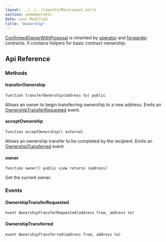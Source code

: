 ```yaml
---
layout: ../../../layouts/MainLayout.astro
section: nodeOperator
date: Last Modified
title: "Ownership"
---
```


[ConfirmedOwnerWithProposal](https://github.com/smartcontractkit/chainlink/edit/develop/contracts/src/v0.7/ConfirmedOwnerWithProposal.sol) is inherited by [operator](/chainlink-nodes/contracts/operator) and [forwarder](/chainlink-nodes/contracts/forwarder) contracts. It contains helpers for basic contract ownership.

## Api Reference

### Methods

#### transferOwnership

```solidity
function transferOwnership(address to) public
```

Allows an owner to begin transferring ownership to a new address.
Emits an [OwnershipTransferRequested](#ownershiptransferrequested) event.

#### acceptOwnership

```solidity
function acceptOwnership() external
```

Allows an ownership transfer to be completed by the recipient.
Emits an [OwnershipTransferred](#ownershiptransferred) event.

#### owner

```solidity
function owner() public view returns (address)
```

Get the current owner.

### Events

#### OwnershipTransferRequested

```solidity
event OwnershipTransferRequested(address from, address to)
```

#### OwnershipTransferred

```solidity
event OwnershipTransferred(address from, address to)
```
